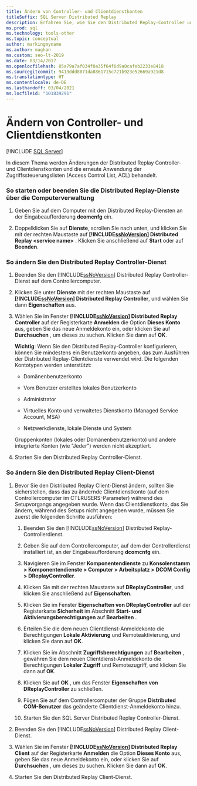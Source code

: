 ```yaml
---
title: Ändern von Controller- und Clientdienstkonten
titleSuffix: SQL Server Distributed Replay
description: Erfahren Sie, wie Sie den Distributed Replay-Controller und die Clientdienstkonten ändern und anschließend die Zugriffssteuerungslisten erneut anwenden.
ms.prod: sql
ms.technology: tools-other
ms.topic: conceptual
author: markingmyname
ms.author: maghan
ms.custom: seo-lt-2019
ms.date: 03/14/2017
ms.openlocfilehash: 85a79a7af034f0a35f64f6d9a0cafeb2233e8418
ms.sourcegitcommit: 9413ddd8071da8861715c721b923e52669a921d8
ms.translationtype: HT
ms.contentlocale: de-DE
ms.lasthandoff: 03/04/2021
ms.locfileid: "101839291"
---
```

# <a name="modify-the-controller-and-client-services-accounts"></a>Ändern von Controller- und Clientdienstkonten

 [!INCLUDE [SQL Server](../../includes/applies-to-version/sqlserver.md)]

In diesem Thema werden Änderungen der Distributed Replay Controller- und Clientdienstkonten und die erneute Anwendung der Zugriffssteuerungslisten (Access Control List, ACL) behandelt.  
  
### <a name="to-start-or-stop-the-distributed-replay-services-using-computer-management"></a>So starten oder beenden Sie die Distributed Replay-Dienste über die Computerverwaltung  
  
1.  Geben Sie auf dem Computer mit den Distributed Replay-Diensten an der Eingabeaufforderung **dcomcnfg** ein.  
  
2.  Doppelklicken Sie auf **Dienste**, scrollen Sie nach unten, und klicken Sie mit der rechten Maustaste auf **[!INCLUDE[ssNoVersion](../../includes/ssnoversion-md.md)] Distributed Replay \<service name>** . Klicken Sie anschließend auf **Start** oder auf **Beenden**.  
  
### <a name="to-modify-the-distributed-replay-controller-service"></a>So ändern Sie den Distributed Replay Controller-Dienst  
  
1.  Beenden Sie den [!INCLUDE[ssNoVersion](../../includes/ssnoversion-md.md)] Distributed Replay Controller-Dienst auf dem Controllercomputer.  
  
2.  Klicken Sie unter **Dienste** mit der rechten Maustaste auf **[!INCLUDE[ssNoVersion](../../includes/ssnoversion-md.md)] Distributed Replay Controller**, und wählen Sie dann **Eigenschaften** aus.  
  
3.  Wählen Sie im Fenster **[!INCLUDE[ssNoVersion](../../includes/ssnoversion-md.md)] Distributed Replay Controller** auf der Registerkarte **Anmelden** die Option **Dieses Konto** aus, geben Sie das neue Anmeldekonto ein, oder klicken Sie auf **Durchsuchen** , um dieses zu suchen. Klicken Sie dann auf **OK**.  
  
     **Wichtig**: Wenn Sie den Distributed Replay-Controller konfigurieren, können Sie mindestens ein Benutzerkonto angeben, das zum Ausführen der Distributed Replay-Clientdienste verwendet wird. Die folgenden Kontotypen werden unterstützt:  
  
    -   Domänenbenutzerkonto  
  
    -   Vom Benutzer erstelltes lokales Benutzerkonto  
  
    -   Administrator  
  
    -   Virtuelles Konto und verwaltetes Dienstkonto (Managed Service Account, MSA)  
  
    -   Netzwerkdienste, lokale Dienste und System  
  
     Gruppenkonten (lokales oder Domänenbenutzerkonto) und andere integrierte Konten (wie "Jeder") werden nicht akzeptiert.  
  
4.  Starten Sie den Distributed Replay Controller-Dienst.  
  
### <a name="to-modify-the-distributed-replay-client-service"></a>So ändern Sie den Distributed Replay Client-Dienst  
  
1.  Bevor Sie den Distributed Replay Client-Dienst ändern, sollten Sie sicherstellen, dass das zu ändernde Clientdienstkonto (auf dem Controllercomputer im CTLRUSERS-Parameter) während des Setupvorgangs angegeben wurde. Wenn das Clientdienstkonto, das Sie ändern, während des Setups nicht angegeben wurde, müssen Sie zuerst die folgenden Schritte ausführen:  
  
    1.  Beenden Sie den [!INCLUDE[ssNoVersion](../../includes/ssnoversion-md.md)] Distributed Replay-Controllerdienst.  
  
    2.  Geben Sie auf dem Controllercomputer, auf dem der Controllerdienst installiert ist, an der Eingabeaufforderung **dcomcnfg** ein.  
  
    3.  Navigieren Sie im Fenster **Komponentendienste** zu **Konsolenstamm > Komponentendienste > Computer > Arbeitsplatz > DCOM Config > DReplayController**.  
  
    4.  Klicken Sie mit der rechten Maustaste auf **DReplayController**, und klicken Sie anschließend auf **Eigenschaften**.  
  
    5.  Klicken Sie im Fenster **Eigenschaften von DReplayController** auf der Registerkarte **Sicherheit** im Abschnitt **Start- und Aktivierungsberechtigungen** auf **Bearbeiten** .  
  
    6.  Erteilen Sie die dem neuen Clientdienst-Anmeldekonto die Berechtigungen **Lokale Aktivierung** und Remoteaktivierung, und klicken Sie dann auf **OK**.  
  
    7.  Klicken Sie im Abschnitt **Zugriffsberechtigungen** auf **Bearbeiten** , gewähren Sie dem neuen Clientdienst-Anmeldekonto die Berechtigungen **Lokaler Zugriff** und Remotezugriff, und klicken Sie dann auf **OK**.  
  
    8.  Klicken Sie auf **OK** , um das Fenster **Eigenschaften von DReplayController** zu schließen.  
  
    9. Fügen Sie auf dem Controllercomputer der Gruppe **Distributed COM-Benutzer** das geänderte Clientdienst-Anmeldekonto hinzu.  
  
    10. Starten Sie den SQL Server Distributed Replay Controller-Dienst.  
  
2.  Beenden Sie den [!INCLUDE[ssNoVersion](../../includes/ssnoversion-md.md)] Distributed Replay Client-Dienst.  
  
3.  Wählen Sie im Fenster **[!INCLUDE[ssNoVersion](../../includes/ssnoversion-md.md)] Distributed Replay Client** auf der Registerkarte **Anmelden** die Option **Dieses Konto** aus, geben Sie das neue Anmeldekonto ein, oder klicken Sie auf **Durchsuchen** , um dieses zu suchen. Klicken Sie dann auf **OK**.  
  
4.  Starten Sie den Distributed Replay Client-Dienst.  
  
  
